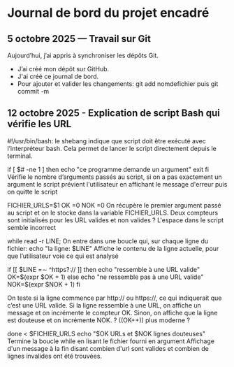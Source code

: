 # Journal de bord du projet encadré

## 5 octobre 2025 — Travail sur Git
Aujourd’hui, j’ai appris à synchroniser les dépôts Git.
- J’ai créé mon dépôt sur GitHub.
- J'ai créé ce journal de bord. 
- Pour ajouter et valider les changements: git add nomdefichier puis git commit -m 

## 12 octobre 2025 - Explication de script Bash qui vérifie les URL
#!/usr/bin/bash: le shebang indique que script doit être exécuté avec l’interpréteur bash. Cela permet de lancer le script directement depuis le terminal.

if [ $# -ne 1 ] then
echo "ce programme demande un argument" 
exit
fi
Vérifie le nombre d’arguments passés au script, si on a pas exactement un argument le script prévient l'utilisateur en affichant le message d'erreur puis on quitte le script 

FICHIER_URLS=$1
OK =0
NOK =0
On récupère le premier argument passé au script et on le stocke dans la variable FICHIER_URLS. Deux compteurs sont initialisés pour les URL valides et non valides
? L'espace dans le script semble incorrect 

while read -r LINE;
On entre dans une boucle qui, sur chaque ligne du fichier:
echo "la ligne: $LINE" 
Affiche le contenu de la ligne actuelle, pour que l’utilisateur voie ce qui est analysé

if [[ $LINE =∼ ^https?:// ]] 
then
	echo "ressemble à une URL valide"
	OK=$(expr $OK + 1) 
else
	echo "ne ressemble pas à une URL valide"
NOK=$(expr $NOK + 1) 
fi

On teste si la ligne commence par http:// ou https://, ce qui indiquerait que c’est une URL valide. Si la ligne ressemble à une URL, on affiche un message et on incrémente le compteur OK.
Sinon, on affiche que la ligne est douteuse et on incrémente NOK.
? ((OK++)) plus moderne ? 

done < $FICHIER_URLS
echo "$OK URLs et $NOK lignes douteuses"
Termine la boucle while en lisant le fichier fourni en argument 
Affichage d'un message à la fin disant combien d'url sont valides et combien de lignes invalides ont été trouvées. 